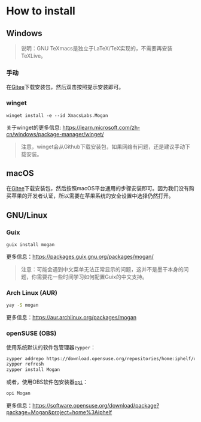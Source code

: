 # How to install
## Windows

> 说明：GNU TeXmacs是独立于LaTeX/TeX实现的，不需要再安装TeXLive。

### 手动
在[Gitee](https://gitee.com/XmacsLabs/mogan/releases)下载安装包，然后双击按照提示安装即可。

### winget
```
winget install -e --id XmacsLabs.Mogan
```
关于winget的更多信息: https://learn.microsoft.com/zh-cn/windows/package-manager/winget/

> 注意，winget会从Github下载安装包，如果网络有问题，还是建议手动下载安装。

## macOS
在[Gitee](https://gitee.com/XmacsLabs/mogan/releases)下载安装包，然后按照macOS平台通用的步骤安装即可。因为我们没有购买苹果的开发者认证，所以需要在苹果系统的安全设置中选择仍然打开。

## GNU/Linux
### Guix
```
guix install mogan
```
更多信息：https://packages.guix.gnu.org/packages/mogan/

> 注意：可能会遇到中文菜单无法正常显示的问题，这并不是墨干本身的问题，你需要花一些时间学习如何配置Guix的中文支持。

### Arch Linux (AUR)
```bash
yay -S mogan
```
更多信息：https://aur.archlinux.org/packages/mogan

### openSUSE (OBS)

使用系统默认的软件包管理器`zypper`：

```bash
zypper addrepo https://download.opensuse.org/repositories/home:iphelf/openSUSE_Tumbleweed/home:iphelf.repo
zypper refresh
zypper install Mogan
```

或者，使用OBS软件包安装器[`opi`](https://software.opensuse.org/package/opi)：

```bash
opi Mogan
```

更多信息：https://software.opensuse.org/download/package?package=Mogan&project=home%3Aiphelf


